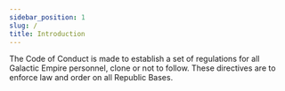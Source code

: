 ```yaml
---
sidebar_position: 1
slug: /
title: Introduction
---
```


The Code of Conduct is made to establish a set of regulations for all Galactic Empire personnel, clone or not to follow. These directives are to enforce law and order on all Republic Bases.
